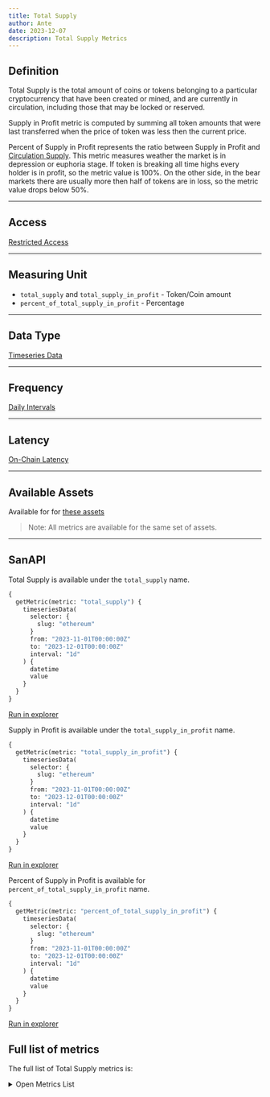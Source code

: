 ```yaml
---
title: Total Supply
author: Ante
date: 2023-12-07
description: Total Supply Metrics
---
```


## Definition
Total Supply is the total amount of coins or tokens belonging to a particular cryptocurrency 
that have been created or mined, and are currently in circulation, including those that may 
be locked or reserved.

Supply in Profit metric is computed by summing all token amounts that were last transferred when 
the price of token was less then the current price.

Percent of Supply in Profit represents the ratio between Supply in Profit and 
[Circulation Supply](/metrics/circulation). This metric measures weather the market is in 
depression or euphoria stage. If token is breaking all time highs every holder is in profit, 
so the metric value is 100%. On the other side, in the bear markets there are usually more then 
half of tokens are in loss, so the metric value drops below 50%.

---

## Access

[Restricted Access](/metrics/details/access#restricted-access)

---

## Measuring Unit

- `total_supply` and `total_supply_in_profit` - Token/Coin amount
- `percent_of_total_supply_in_profit` -  Percentage

---

## Data Type

[Timeseries Data](/metrics/details/data-type#timeseries-data)

---

## Frequency

[Daily Intervals](/metrics/details/frequency#daily-frequency)

---

## Latency

[On-Chain Latency](/metrics/details/latency#on-chain-latency)

---

## Available Assets

Available for for [these assets](<https://api.santiment.net/graphiql?variables=&query=%7B%0A%20%20getMetric(metric%3A%20%22total_supply%22)%20%7B%0A%20%20%20%20metadata%20%7B%0A%20%20%20%20%20%20availableSlugs%0A%20%20%20%20%7D%0A%20%20%7D%0A%7D%0A>)

> Note: All metrics are available for the same set of assets.

---

## SanAPI

Total Supply is available under the `total_supply` name.

```graphql
{
  getMetric(metric: "total_supply") {
    timeseriesData(
      selector: {
        slug: "ethereum"
      }
      from: "2023-11-01T00:00:00Z"
      to: "2023-12-01T00:00:00Z"
      interval: "1d"
    ) {
      datetime
      value
    }
  }
}
```

[Run in
explorer](<https://api.santiment.net/graphiql?variables=&query=%7B%0A%20%20getMetric(metric%3A%20%22total_supply%22)%20%7B%0A%20%20%20%20timeseriesData(%0A%20%20%20%20%20%20selector%3A%20%7B%0A%20%20%20%20%20%20%20%20slug%3A%20%22ethereum%22%0A%20%20%20%20%20%20%7D%0A%20%20%20%20%20%20from%3A%20%222023-11-01T00%3A00%3A00Z%22%0A%20%20%20%20%20%20to%3A%20%222023-12-01T00%3A00%3A00Z%22%0A%20%20%20%20%20%20interval%3A%20%221d%22%0A%20%20%20%20)%20%7B%0A%20%20%20%20%20%20datetime%0A%20%20%20%20%20%20value%0A%20%20%20%20%7D%0A%20%20%7D%0A%7D>)

Supply in Profit is available under the `total_supply_in_profit` name.

```graphql
{
  getMetric(metric: "total_supply_in_profit") {
    timeseriesData(
      selector: {
        slug: "ethereum"
      }
      from: "2023-11-01T00:00:00Z"
      to: "2023-12-01T00:00:00Z"
      interval: "1d"
    ) {
      datetime
      value
    }
  }
}
```

[Run in
explorer](<https://api.santiment.net/graphiql?variables=&query=%7B%0A%20%20getMetric(metric%3A%20%22total_supply_in_profit%22)%20%7B%0A%20%20%20%20timeseriesData(%0A%20%20%20%20%20%20selector%3A%20%7B%0A%20%20%20%20%20%20%20%20slug%3A%20%22ethereum%22%0A%20%20%20%20%20%20%7D%0A%20%20%20%20%20%20from%3A%20%222023-11-01T00%3A00%3A00Z%22%0A%20%20%20%20%20%20to%3A%20%222023-12-01T00%3A00%3A00Z%22%0A%20%20%20%20%20%20interval%3A%20%221d%22%0A%20%20%20%20)%20%7B%0A%20%20%20%20%20%20datetime%0A%20%20%20%20%20%20value%0A%20%20%20%20%7D%0A%20%20%7D%0A%7D>)

Percent of Supply in Profit is available for  `percent_of_total_supply_in_profit` name.

```graphql
{
  getMetric(metric: "percent_of_total_supply_in_profit") {
    timeseriesData(
      selector: {
        slug: "ethereum"
      }
      from: "2023-11-01T00:00:00Z"
      to: "2023-12-01T00:00:00Z"
      interval: "1d"
    ) {
      datetime
      value
    }
  }
}
```

[Run in
explorer](<https://api.santiment.net/graphiql?variables=&query=%7B%0A%20%20getMetric(metric%3A%20%22percent_of_total_supply_in_profit%22)%20%7B%0A%20%20%20%20timeseriesData(%0A%20%20%20%20%20%20selector%3A%20%7B%0A%20%20%20%20%20%20%20%20slug%3A%20%22ethereum%22%0A%20%20%20%20%20%20%7D%0A%20%20%20%20%20%20from%3A%20%222023-11-01T00%3A00%3A00Z%22%0A%20%20%20%20%20%20to%3A%20%222023-12-01T00%3A00%3A00Z%22%0A%20%20%20%20%20%20interval%3A%20%221d%22%0A%20%20%20%20)%20%7B%0A%20%20%20%20%20%20datetime%0A%20%20%20%20%20%20value%0A%20%20%20%20%7D%0A%20%20%7D%0A%7D>)

## Full list of metrics

The full list of Total Supply metrics is:

<Details>

<Summary>Open Metrics List</Summary>

- percent_of_whale_stablecoin_total_supply

</Details>